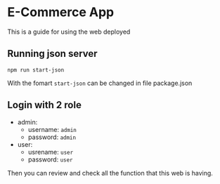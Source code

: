 # E-Commerce App

This is a guide for using the web deployed

## Running json server

~~~
npm run start-json
~~~

With the fomart `start-json` can be changed in file package.json

## Login with 2 role
- admin:
  * username: `admin`
  * password: `admin`
- user:
  * usrename: `user`
  * password: `user`
 
Then you can review and check all the function that this web is having.
